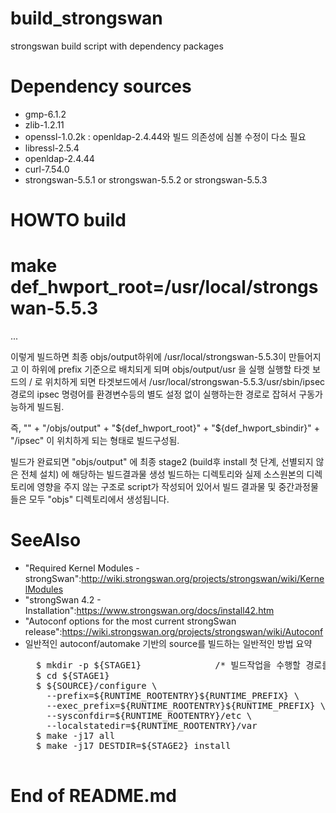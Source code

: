 # build_strongswan
strongswan build script with dependency packages


Dependency sources
==================

* gmp-6.1.2
* zlib-1.2.11
* openssl-1.0.2k : openldap-2.4.44와 빌드 의존성에 심볼 수정이 다소 필요
* libressl-2.5.4
* openldap-2.4.44
* curl-7.54.0
* strongswan-5.5.1 or strongswan-5.5.2 or strongswan-5.5.3


HOWTO build
===========

# make def_hwport_root=/usr/local/strongswan-5.5.3
...

이렇게 빌드하면 최종 objs/output하위에 /usr/local/strongswan-5.5.3이 만들어지고 이 하위에 prefix 기준으로 배치되게 되며 objs/output/usr 을 실행 실행할 타겟 보드의 / 로 위치하게 되면 타겟보드에서 /usr/local/strongswan-5.5.3/usr/sbin/ipsec 경로의 ipsec 명령어를 환경변수등의 별도 설정 없이 실행하는한 경로로 잡혀서 구동가능하게 빌드됨.

즉, "" + "/objs/output" + "${def_hwport_root}" + "${def_hwport_sbindir}" + "/ipsec" 이 위치하게 되는 형태로 빌드구성됨.

빌드가 완료되면 "objs/output" 에 최종 stage2 (build후 install 첫 단계, 선별되지 않은 전체 설치) 에 해당하는 빌드결과물 생성
빌드하는 디렉토리와 실제 소스원본의 디렉토리에 영향을 주지 않는 구조로 script가 작성되어 있어서 빌드 결과물 및 중간과정물들은 모두 "objs" 디렉토리에서 생성됩니다.

SeeAlso
=======

* "Required Kernel Modules - strongSwan":http://wiki.strongswan.org/projects/strongswan/wiki/KernelModules
* "strongSwan 4.2 - Installation":https://www.strongswan.org/docs/install42.htm
* "Autoconf options for the most current strongSwan release":https://wiki.strongswan.org/projects/strongswan/wiki/Autoconf
* 일반적인 autoconf/automake 기반의 source를 빌드하는 일반적인 방법 요약
	<pre>
	$ mkdir -p ${STAGE1}              /* 빌드작업을 수행할 경로를 생성 */
	$ cd ${STAGE1}
	$ ${SOURCE}/configure \
	  --prefix=${RUNTIME_ROOTENTRY}${RUNTIME_PREFIX} \
	  --exec_prefix=${RUNTIME_ROOTENTRY}${RUNTIME_PREFIX} \
	  --sysconfdir=${RUNTIME_ROOTENTRY}/etc \
	  --localstatedir=${RUNTIME_ROOTENTRY}/var
	$ make -j17 all
	$ make -j17 DESTDIR=${STAGE2} install
	</pre>


# End of README.md
